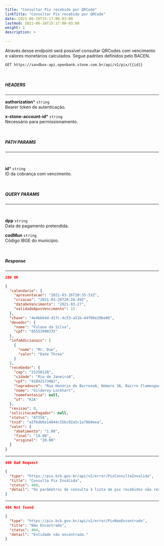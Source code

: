 ```yaml
---
title: "Consultar Pix recebido por QRCode"
linkTitle: "Consultar Pix recebido por QRCode"
date: 2021-06-16T15:17:00-03:00
lastmod: 2021-06-16T15:17:00-03:00
weight: 1
description: >
  
---
```


Através desse endpoint será possível consultar QRCodes com vencimento e valores monetários calculados. Segue padrões definidos pelo BACEN.


```
GET https://sandbox-api.openbank.stone.com.br/api/v1/pix/{{id}}
```
<br>

##### **HEADERS**
---

**authorization*** `string`
<br> Bearer token de autenticação.

**x-stone-account-id*** `string`
<br> Necessário para permissionamento.

<br>

##### **PATH PARAMS**
---
<br>

**id*** `string`
<br> ID da cobrança com vencimento.

<br>

##### **QUERY PARAMS**
---
<br>

**dpp** `string`
<br> Data de pagamento pretendida.

**codMun** `string`
<br> Código IBGE do município.


<br>

##### **Response**
---

```json
200 OK
```

```json
{
  "calendario": {
    "apresentacao": "2021-03-26T20:35:33Z",
    "criacao": "2021-03-26T20:26:49Z",
    "dataDeVencimento": "2021-03-27",
    "validadeAposVencimento": 15
  },
  "chave": "4e4bb64d-d17c-4c53-a51b-44f06e28be06",
  "devedor": {
    "nome": "Fulano da Silva",
    "cpf": "85553990335"
  },
  "infoAdicionais": [
    {
      "nome": "Mr. Due",
      "valor": "Date Three"
    }
  ],
  "recebedor": {
    "cep": "22250120",
    "cidade": "Rio de JaneiroA",
    "cpf": "91092573062",
    "logradouro": "Rua Honório de BarrosoA, Número 3A, Bairro FlamengoA",
    "nome": "Gilderoy Lockhart",
    "nomeFantasia": null,
    "uf": "RJA"
  },
  "revisao": 0,
  "solicitacaoPagador": null,
  "status": "ATIVA",
  "txid": "a2f6db6e14844c55bc02a5c1a78b0eea",
  "valor": {
    "abatimento": "1.00",
    "final": "19.00",
    "original": "20.00"
  }
}
```

---

```json
400 Bad Request
```

```json
{
  "type": "https://pix.bcb.gov.br/api/v2/error/PixConsultaInvalida",
  "title": "Consulta Pix Inválida",
  "status": 400,
  "detail": "Os parâmetros de consulta à lista de pix recebidos não respeitam o schema ou não fazem sentido semanticamente."
}
```

---

```json
404 Not found
```

```json
{
  "type": "https://pix.bcb.gov.br/api/v2/error/PixNaoEncontrado",
  "title": "Não Encontrado",
  "status": 404,
  "detail": "Entidade não encontrada."
}
